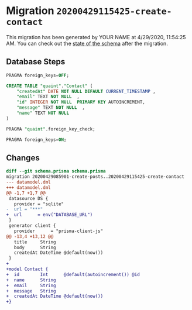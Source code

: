 # Migration `20200429115425-create-contact`

This migration has been generated by YOUR NAME at 4/29/2020, 11:54:25 AM.
You can check out the [state of the schema](./schema.prisma) after the migration.

## Database Steps

```sql
PRAGMA foreign_keys=OFF;

CREATE TABLE "quaint"."Contact" (
    "createdAt" DATE NOT NULL DEFAULT CURRENT_TIMESTAMP ,
    "email" TEXT NOT NULL  ,
    "id" INTEGER NOT NULL  PRIMARY KEY AUTOINCREMENT,
    "message" TEXT NOT NULL  ,
    "name" TEXT NOT NULL  
) 

PRAGMA "quaint".foreign_key_check;

PRAGMA foreign_keys=ON;
```

## Changes

```diff
diff --git schema.prisma schema.prisma
migration 20200429085901-create-posts..20200429115425-create-contact
--- datamodel.dml
+++ datamodel.dml
@@ -1,7 +1,7 @@
 datasource DS {
   provider = "sqlite"
-  url = "***"
+  url      = env("DATABASE_URL")
 }
 generator client {
   provider      = "prisma-client-js"
@@ -13,4 +13,12 @@
   title     String
   body      String
   createdAt DateTime @default(now())
 }
+
+model Contact {
+  id        Int      @default(autoincrement()) @id
+  name      String
+  email     String
+  message   String
+  createdAt DateTime @default(now())
+}
```



